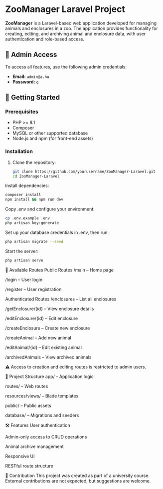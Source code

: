 # ZooManager Laravel Project

**ZooManager** is a Laravel-based web application developed for managing animals and enclosures in a zoo. The application provides functionality for creating, editing, and archiving animal and enclosure data, with user authentication and role-based access.

## 🔐 Admin Access

To access all features, use the following admin credentials:

- **Email:** `admin@a.hu`  
- **Password:** `q`

## 🚀 Getting Started

### Prerequisites

- PHP >= 8.1
- Composer
- MySQL or other supported database
- Node.js and npm (for front-end assets)

### Installation

1. Clone the repository:
   ```bash
   git clone https://github.com/yourusername/ZooManager-Laravel.git
   cd ZooManager-Laravel
Install dependencies:

```bash
composer install
npm install && npm run dev
```
Copy .env and configure your environment:

```bash
cp .env.example .env
php artisan key:generate
```
Set up your database credentials in .env, then run:

```bash
php artisan migrate --seed
```
Start the server:

```bash
php artisan serve
```
📌 Available Routes
Public Routes
/main – Home page

/login – User login

/register – User registration

Authenticated Routes
/enclosures – List all enclosures

/getEnclosure/{id} – View enclosure details

/editEnclosure/{id} – Edit enclosure

/createEnclosure – Create new enclosure

/createAnimal – Add new animal

/editAnimal/{id} – Edit existing animal

/archivedAnimals – View archived animals

⚠️ Access to creation and editing routes is restricted to admin users.

📁 Project Structure
app/ – Application logic

routes/ – Web routes

resources/views/ – Blade templates

public/ – Public assets

database/ – Migrations and seeders

🛠 Features
User authentication

Admin-only access to CRUD operations

Animal archive management

Responsive UI

RESTful route structure

🤝 Contribution
This project was created as part of a university course. External contributions are not expected, but suggestions are welcome.
